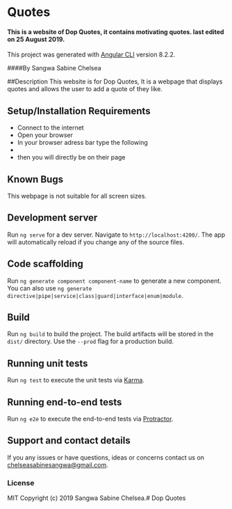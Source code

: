 # Quotes

#### This is a website of Dop Quotes, it contains motivating quotes. last edited on 25 August 2019.

This project was generated with [Angular CLI](https://github.com/angular/angular-cli) version 8.2.2.

####By Sangwa Sabine Chelsea

##Description
This website is for Dop Quotes, It is a webpage that displays quotes and allows the user to add a quote of they like.

## Setup/Installation Requirements
* Connect to the internet
* Open your browser
* In your browser adress bar type the following
* 
* then you will directly be on their page

## Known Bugs
This webpage is not suitable for all screen sizes.



## Development server

Run `ng serve` for a dev server. Navigate to `http://localhost:4200/`. The app will automatically reload if you change any of the source files.

## Code scaffolding

Run `ng generate component component-name` to generate a new component. You can also use `ng generate directive|pipe|service|class|guard|interface|enum|module`.

## Build

Run `ng build` to build the project. The build artifacts will be stored in the `dist/` directory. Use the `--prod` flag for a production build.

## Running unit tests

Run `ng test` to execute the unit tests via [Karma](https://karma-runner.github.io).

## Running end-to-end tests

Run `ng e2e` to execute the end-to-end tests via [Protractor](http://www.protractortest.org/).

## Support and contact details
If you any issues or have questions, ideas or concerns contact us on chelseasabinesangwa@gmail.com.

### License
MIT Copyright (c) 2019 Sangwa Sabine Chelsea.# Dop Quotes